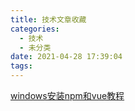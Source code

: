 ```yaml
---
title: 技术文章收藏
categories:
  - 技术
  - 未分类
date: 2021-04-28 17:39:04
tags:
---
```

[windows安装npm和vue教程](https://www.cnblogs.com/jianguo221/p/11487532.html)
